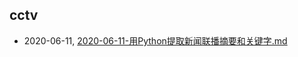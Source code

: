 ## cctv
* 2020-06-11, [2020-06-11-用Python提取新闻联播摘要和关键字.md](../posts\2020-06-11-用Python提取新闻联播摘要和关键字.md)